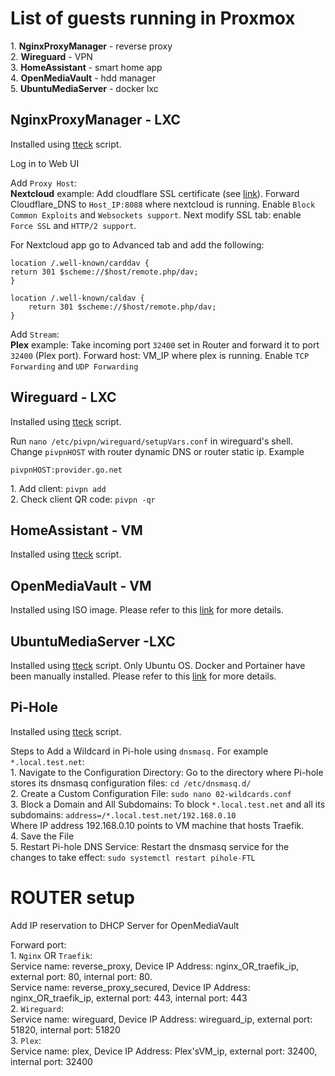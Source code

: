 # List of guests running in Proxmox
<p align="left">
  1. <strong>NginxProxyManager</strong> - reverse proxy </br>
  2. <strong>Wireguard</strong> - VPN</br>
  3. <strong>HomeAssistant</strong> - smart home app</br>
  4. <strong>OpenMediaVault</strong> - hdd manager</br>
  5. <strong>UbuntuMediaServer</strong> - docker lxc
</p>

## NginxProxyManager - LXC
  <p align="left">
    Installed using <a href="https://tteck.github.io/Proxmox/#nginx-proxy-manager-lxc">tteck</a> script.
  </p>
  <p>
    Log in to Web UI
  </p>
  <p align="left">
    Add <code>Proxy Host</code>: </br>
    <b>Nextcloud</b> example: Add cloudflare SSL certificate (see <a href="https://youtu.be/pwK1LnbTitI?t=168">link</a>). Forward  Cloudflare_DNS to <code>Host_IP:8088</code> where nextcloud is running. Enable <code>Block Common Exploits</code> and <code>Websockets support</code>. Next modify SSL tab: enable <code>Force SSL</code> and <code>HTTP/2 support</code>.
  </p>
  <p align="left">
    For Nextcloud app go to Advanced tab and add the following:

    location /.well-known/carddav {
    return 301 $scheme://$host/remote.php/dav;
    }
    
    location /.well-known/caldav {
        return 301 $scheme://$host/remote.php/dav;
    }
  </p>

  <p align="left">
    Add <code>Stream</code>: </br>
    <b>Plex</b> example: Take incoming port <code>32400</code> set in Router and forward it to port <code>32400</code> (Plex port). Forward host: VM_IP where plex is running. Enable <code>TCP Forwarding</code> and <code>UDP Forwarding</code>
  </p>

## Wireguard - LXC
  <p align="left">
    Installed using <a href="https://tteck.github.io/Proxmox/#wireguard-lxc">tteck</a> script.
  </p>
  <p align="left">
    Run <code>nano /etc/pivpn/wireguard/setupVars.conf</code> in wireguard's shell. Change <code>pivpnHOST</code> with router dynamic DNS or router static ip. Example

    pivpnHOST:provider.go.net
  </p>
  <p align="left">
    1. Add client: <code>pivpn add</code> </br>
    2. Check client QR code:  <code>pivpn -qr</code>
  </p>

## HomeAssistant - VM
  <p align="left">
    Installed using <a href="https://tteck.github.io/Proxmox/#home-assistant-os-vm">tteck</a> script.
  </p>

## OpenMediaVault - VM
  <p align="left">
    Installed using ISO image. Please refer to this <a href="https://github.com/WoofThatByte/proxmox-setup/tree/main/OpenMediaVault-setup">link</a> for more details.
  </p>

## UbuntuMediaServer -LXC
  <p align="left">
  Installed using <a href="https://tteck.github.io/Proxmox/#ubuntu-lxc">tteck</a> script. Only Ubuntu OS. Docker and Portainer have been manually installed. Please refer to this <a href="https://github.com/WoofThatByte/proxmox-setup/tree/main/Plex-docker-compose">link</a> for more details.
  </p>
  
## Pi-Hole
  <p align="left">
    Installed using <a href="https://community-scripts.github.io/ProxmoxVE/scripts?id=pihole">tteck</a> script.
  </p>
  <p align="left">
    Steps to Add a Wildcard in Pi-hole using <code>dnsmasq.</code> For example <code>*.local.test.net</code>:</br>
    1. Navigate to the Configuration Directory: Go to the directory where Pi-hole stores its dnsmasq configuration files: <code>cd /etc/dnsmasq.d/</code></br>
    2. Create a Custom Configuration File: <code>sudo nano 02-wildcards.conf</code> </br>
    3. Block a Domain and All Subdomains: To block <code>*.local.test.net</code> and all its subdomains: <code>address=/*.local.test.net/192.168.0.10</code></br> Where IP address 192.168.0.10 points to VM machine that hosts Traefik. </br>
    4. Save the File </br>
    5. Restart Pi-hole DNS Service: Restart the dnsmasq service for the changes to take effect: <code>sudo systemctl restart pihole-FTL</code>
  </p>

# ROUTER setup
<p align="left">
  Add IP reservation to DHCP Server for OpenMediaVault
</p>
<p align="left">
  Forward port: </br>
  1. <code>Nginx</code> OR <code>Traefik</code>: </br>
  Service name: reverse_proxy, Device IP Address: nginx_OR_traefik_ip, external port: 80, internal port: 80. </br>
  Service name: reverse_proxy_secured, Device IP Address: nginx_OR_traefik_ip, external port: 443, internal port: 443 </br>
  2. <code>Wireguard</code>: </br>
  Service name: wireguard, Device IP Address: wireguard_ip, external port: 51820, internal port: 51820 </br>
  3. <code>Plex</code>: </br>
  Service name: plex, Device IP Address: Plex'sVM_ip, external port: 32400, internal port: 32400 </br>
</p>
